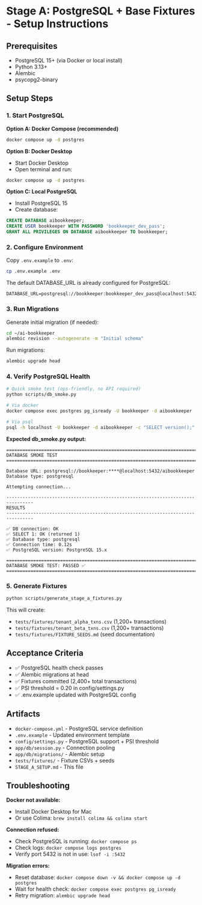 # Stage A: PostgreSQL + Base Fixtures - Setup Instructions

## Prerequisites

- PostgreSQL 15+ (via Docker or local install)
- Python 3.13+
- Alembic
- psycopg2-binary

## Setup Steps

### 1. Start PostgreSQL

**Option A: Docker Compose (recommended)**
```bash
docker compose up -d postgres
```

**Option B: Docker Desktop**
- Start Docker Desktop
- Open terminal and run:
```bash
docker compose up -d postgres
```

**Option C: Local PostgreSQL**
- Install PostgreSQL 15
- Create database:
```sql
CREATE DATABASE aibookkeeper;
CREATE USER bookkeeper WITH PASSWORD 'bookkeeper_dev_pass';
GRANT ALL PRIVILEGES ON DATABASE aibookkeeper TO bookkeeper;
```

### 2. Configure Environment

Copy `.env.example` to `.env`:
```bash
cp .env.example .env
```

The default DATABASE_URL is already configured for PostgreSQL:
```
DATABASE_URL=postgresql://bookkeeper:bookkeeper_dev_pass@localhost:5432/aibookkeeper
```

### 3. Run Migrations

Generate initial migration (if needed):
```bash
cd ~/ai-bookkeeper
alembic revision --autogenerate -m "Initial schema"
```

Run migrations:
```bash
alembic upgrade head
```

### 4. Verify PostgreSQL Health

```bash
# Quick smoke test (ops-friendly, no API required)
python scripts/db_smoke.py

# Via docker
docker compose exec postgres pg_isready -U bookkeeper -d aibookkeeper

# Via psql
psql -h localhost -U bookkeeper -d aibookkeeper -c "SELECT version();"
```

**Expected db_smoke.py output:**
```
================================================================================
DATABASE SMOKE TEST
================================================================================

Database URL: postgresql://bookkeeper:****@localhost:5432/aibookkeeper
Database type: postgresql

Attempting connection...

--------------------------------------------------------------------------------
RESULTS
--------------------------------------------------------------------------------

✅ DB connection: OK
✅ SELECT 1: OK (returned 1)
✅ Database type: postgresql
✅ Connection time: 0.12s
✅ PostgreSQL version: PostgreSQL 15.x

================================================================================
DATABASE SMOKE TEST: PASSED ✅
================================================================================
```

### 5. Generate Fixtures

```bash
python scripts/generate_stage_a_fixtures.py
```

This will create:
- `tests/fixtures/tenant_alpha_txns.csv` (1,200+ transactions)
- `tests/fixtures/tenant_beta_txns.csv` (1,200+ transactions)
- `tests/fixtures/FIXTURE_SEEDS.md` (seed documentation)

## Acceptance Criteria

- ✅ PostgreSQL health check passes
- ✅ Alembic migrations at head
- ✅ Fixtures committed (2,400+ total transactions)
- ✅ PSI threshold = 0.20 in config/settings.py
- ✅ .env.example updated with PostgreSQL config

## Artifacts

- `docker-compose.yml` - PostgreSQL service definition
- `.env.example` - Updated environment template
- `config/settings.py` - PostgreSQL support + PSI threshold
- `app/db/session.py` - Connection pooling
- `app/db/migrations/` - Alembic setup
- `tests/fixtures/` - Fixture CSVs + seeds
- `STAGE_A_SETUP.md` - This file

## Troubleshooting

**Docker not available:**
- Install Docker Desktop for Mac
- Or use Colima: `brew install colima && colima start`

**Connection refused:**
- Check PostgreSQL is running: `docker compose ps`
- Check logs: `docker compose logs postgres`
- Verify port 5432 is not in use: `lsof -i :5432`

**Migration errors:**
- Reset database: `docker compose down -v && docker compose up -d postgres`
- Wait for health check: `docker compose exec postgres pg_isready`
- Retry migration: `alembic upgrade head`

